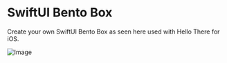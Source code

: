 # SwiftUI Bento Box
Create your own SwiftUI Bento Box as seen here used with Hello There for iOS.

![Image](/hellothere23-bento-rounded.png)
